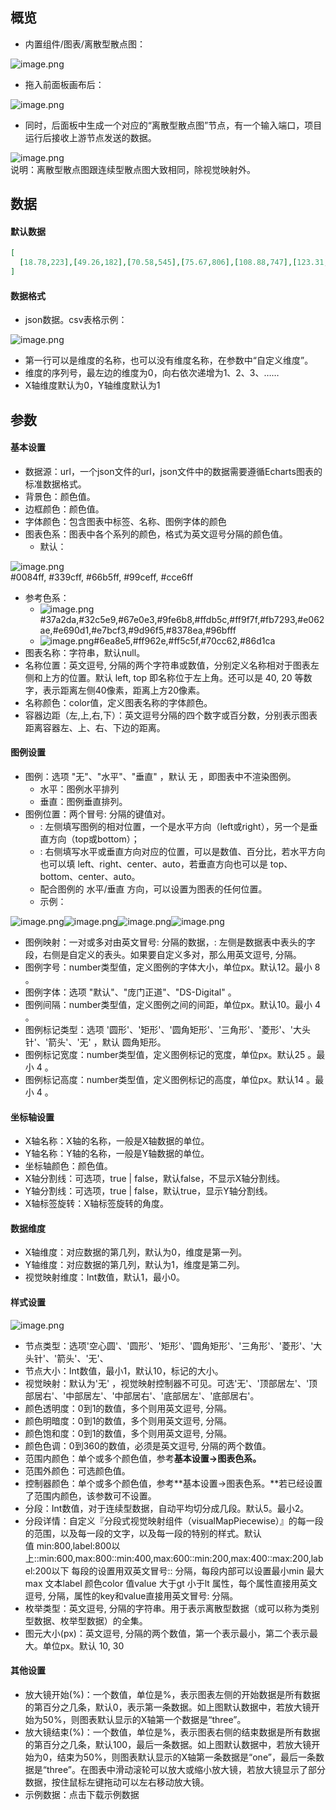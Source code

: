 <a name="Dz8sF"></a>
## 概览
- 内置组件/图表/离散型散点图：

![image.png](images/离散型散点图/1.png)

- 拖入前面板画布后：

![image.png](images/离散型散点图/2.png)

- 同时，后面板中生成一个对应的“离散型散点图”节点，有一个输入端口，项目运行后接收上游节点发送的数据。

![image.png](images/离散型散点图/3.png)<br />说明：离散型散点图跟连续型散点图大致相同，除视觉映射外。
<a name="zzlxy"></a>
## 数据
<a name="YSB4P"></a>
#### 默认数据
```json
[
  [18.78,223],[49.26,182],[70.58,545],[75.67,806],[108.88,747],[123.31,464],[173.62,704],[206.54,272],[222.57,16],[278.52,543],[293.35,158],[310.46,38],[18.06,471],[53.06,878],[60.03,988],[86.35,373],[96.01,81],[122.11,482],[139.06,46],[160.23,709],[173.2,559],[192.45,877],[213.918985],[237.83,649],[251.01,701],[294.77,801],[321.42,623],[368.52,779],[35.98,742],[51.11,219],[60.59,660],[93,721],[102.55,983],[114.76,250],[137.57,709],[159.87,29],[175.44,630],[194.76,942],[211.19,514],[235.4,737],[259.57,599],[273.19,166],[292.21,827],[314.01,624],[33.08,834],[49.68,265],[56.44,575],[89.91,600],[99.32,261],[124.73,87],[135.86,955],[160.24,14],[174.93,17],[191.01,747],[212.21,411]
]
```
<a name="RPn8U"></a>
#### 数据格式

- json数据。csv表格示例：

![image.png](images/离散型散点图/4.png)

- 第一行可以是维度的名称，也可以没有维度名称，在参数中“自定义维度”。
- 维度的序列号，最左边的维度为0，向右依次递增为1、2、3、……
- X轴维度默认为0，Y轴维度默认为1
<a name="JdX9g"></a>
## 参数
<a name="onVWC"></a>
#### 基本设置

- 数据源：url，一个json文件的url，json文件中的数据需要遵循Echarts图表的标准数据格式。
- 背景色：颜色值。
- 边框颜色：颜色值。
- 字体颜色：包含图表中标签、名称、图例字体的颜色
- 图表色系：图表中各个系列的颜色，格式为英文逗号分隔的颜色值。
   - 默认：

![image.png](images/离散型散点图/5.png)<br />#0084ff, #339cff, #66b5ff, #99ceff, #cce6ff

   - 参考色系：
      - ![image.png](images/离散型散点图/6.png)#37a2da,#32c5e9,#67e0e3,#9fe6b8,#ffdb5c,#ff9f7f,#fb7293,#e062ae,#e690d1,#e7bcf3,#9d96f5,#8378ea,#96bfff
      - ![image.png](images/离散型散点图/7.png)#6ea8e5,#ff962e,#ff5c5f,#70cc62,#86d1ca
- 图表名称：字符串，默认null。
- 名称位置：英文逗号, 分隔的两个字符串或数值，分别定义名称相对于图表左侧和上方的位置。默认 left, top 即名称位于左上角。还可以是 40, 20 等数字，表示距离左侧40像素，距离上方20像素。
- 名称颜色：color值，定义图表名称的字体颜色。
- 容器边距（左,上,右,下）：英文逗号分隔的四个数字或百分数，分别表示图表距离容器左、上、右、下边的距离。
<a name="XzmDv"></a>
#### 图例设置

- 图例：选项 "无"、"水平"、"垂直" ，默认 无 ，即图表中不渲染图例。
   - 水平：图例水平排列
   - 垂直：图例垂直排列。
- 图例位置：两个冒号: 分隔的键值对。
   - : 左侧填写图例的相对位置，一个是水平方向（left或right），另一个是垂直方向（top或bottom）；
   - : 右侧填写水平或垂直方向对应的位置，可以是数值、百分比，若水平方向也可以填 left、right、center、auto，若垂直方向也可以是 top、bottom、center、auto。
   - 配合图例的 水平/垂直 方向，可以设置为图表的任何位置。
   - 示例：

![image.png](images/离散型散点图/8.png)![image.png](images/离散型散点图/9.png)![image.png](images/离散型散点图/10.png)![image.png](images/离散型散点图/11.png)

- 图例映射：一对或多对由英文冒号: 分隔的数据，: 左侧是数据表中表头的字段，右侧是自定义的表头。如果要自定义多对，那么用英文逗号, 分隔。
- 图例字号：number类型值，定义图例的字体大小，单位px。默认12。最小 8 。
- 图例字体：选项 "默认"、"庞门正道"、"DS-Digital" 。
- 图例间隔：number类型值，定义图例之间的间距，单位px。默认10。最小 4 。
- 图例标记类型：选项 '圆形'、'矩形'、'圆角矩形'、'三角形'、'菱形'、'大头针'、'箭头'、'无' ，默认 圆角矩形。
- 图例标记宽度：number类型值，定义图例标记的宽度，单位px。默认25 。最小 4 。
- 图例标记高度：number类型值，定义图例标记的高度，单位px。默认14 。最小 4 。
<a name="DTiSb"></a>
#### 坐标轴设置

- X轴名称：X轴的名称，一般是X轴数据的单位。
- Y轴名称：Y轴的名称，一般是Y轴数据的单位。
- 坐标轴颜色：颜色值。
- X轴分割线：可选项，true | false，默认false，不显示X轴分割线。
- Y轴分割线：可选项，true | false，默认true，显示Y轴分割线。
- X轴标签旋转：X轴标签旋转的角度。
<a name="wbyXB"></a>
#### 数据维度

- X轴维度：对应数据的第几列，默认为0，维度是第一列。
- Y轴维度：对应数据的第几列，默认为1，维度是第二列。
- 视觉映射维度：Int数值，默认1，最小0。
<a name="iAOTb"></a>
#### 样式设置
![image.png](images/离散型散点图/12.png)

- 节点类型：选项'空心圆'、'圆形'、'矩形'、'圆角矩形'、'三角形'、'菱形'、'大头针'、'箭头'、'无'、
- 节点大小：Int数值，最小1，默认10，标记的大小。
- 视觉映射：默认为'无' ，视觉映射控制器不可见。可选'无'、'顶部居左'、'顶部居右'、'中部居左'、'中部居右'、'底部居左'、'底部居右'。
- 颜色透明度：0到1的数值，多个则用英文逗号, 分隔。
- 颜色明暗度：0到1的数值，多个则用英文逗号, 分隔。
- 颜色饱和度：0到1的数值，多个则用英文逗号, 分隔。
- 颜色色调：0到360的数值，必须是英文逗号, 分隔的两个数值。
- 范围内颜色：单个或多个颜色值，参考**基本设置->图表色系。**
- 范围外颜色：可选颜色值。
- 控制器颜色：单个或多个颜色值，参考**基本设置->图表色系。**若已经设置了范围内颜色，该参数可不设置。
- 分段：Int数值，对于连续型数据，自动平均切分成几段。默认5。最小2。
- 分段详情：自定义『分段式视觉映射组件（visualMapPiecewise）』的每一段的范围，以及每一段的文字，以及每一段的特别的样式。默认值 min:800,label:800以上::min:600,max:800::min:400,max:600::min:200,max:400::max:200,label:200以下 每段的设置用双英文冒号:: 分隔，每段内部可以设置最小min 最大max 文本label 颜色color 值value 大于gt 小于lt 属性，每个属性直接用英文逗号, 分隔，属性的key和value直接用英文冒号: 分隔。
- 枚举类型：英文逗号, 分隔的字符串。用于表示离散型数据（或可以称为类别型数据、枚举型数据）的全集。
- 图元大小(px)：英文逗号, 分隔的两个数值，第一个表示最小，第二个表示最大。单位px。默认 10, 30
<a name="aajZk"></a>
#### 其他设置

- 放大镜开始(%)：一个数值，单位是%，表示图表左侧的开始数据是所有数据的第百分之几条，默认0，表示第一条数据。如上图默认数据中，若放大镜开始为50%，则图表默认显示的X轴第一个数据是“three”。
- 放大镜结束(%)：一个数值，单位是%，表示图表右侧的结束数据是所有数据的第百分之几条，默认100，最后一条数据。如上图默认数据中，若放大镜开始为0，结束为50%，则图表默认显示的X轴第一条数据是“one”，最后一条数据是“three”。在图表中滑动滚轮可以放大或缩小放大镜，若放大镜显示了部分数据，按住鼠标左键拖动可以左右移动放大镜。
- 示例数据：点击下载示例数据
